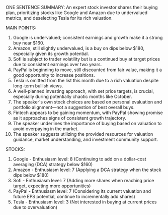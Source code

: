 ONE SENTENCE SUMMARY:
An expert stock investor shares their buying plan, prioritizing stocks like Google and Amazon due to undervalued metrics, and deselecting Tesla for its rich valuation.

MAIN POINTS:
1. Google is undervalued; consistent earnings and growth make it a strong buy near $160.
2. Amazon, still slightly undervalued, is a buy on dips below $180, especially given its growth potential.
3. Sofi is subject to trader volatility but is a continued buy at target prices due to consistent earnings over two years.
4. PayPal is beginning to move, still discounted from fair value, making it a good opportunity to increase positions.
5. Tesla is omitted from the list this month due to a rich valuation despite long-term bullish views.
6. A well-planned investing approach, with set price targets, is crucial, especially during potentially chaotic months like October.
7. The speaker's own stock choices are based on personal evaluation and portfolio alignment—not a suggestion of best overall buys.
8. Fintech appears to be gaining momentum, with PayPal showing promise as it approaches signs of consistent growth trajectory.
9. The speaker underlines the importance of buying based on valuation to avoid overpaying in the market.
10. The speaker suggests utilizing the provided resources for valuation guidance, market understanding, and investment community support.

STOCKS:
1. Google - Enthusiasm level: 8 (Continuing to add on a dollar-cost averaging (DCA) strategy below $160)
2. Amazon - Enthusiasm level: 7 (Applying a DCA strategy when the stock dips below $180)
3. Sofi - Enthusiasm level: 7 (Adding more shares when reaching price target, expecting more opportunities)
4. PayPal - Enthusiasm level: 7 (Considering its current valuation and future EPS potential, continue to incrementally add shares)
5. Tesla - Enthusiasm level: 3 (Not interested in buying at current prices due to overvaluation)